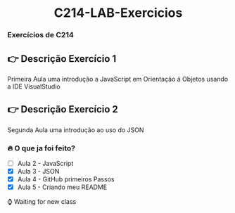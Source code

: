 <h1 align = "center"> C214-LAB-Exercicios </h1>

### Exercícios de C214
## :point_right: Descrição Exercício 1
<p>Primeira Aula uma introdução a JavaScript em Orientação á Objetos usando a IDE VisualStudio</p>

## :point_right: Descrição Exercício 2
<p>Segunda Aula uma introdução ao uso do JSON </p>


### :fire: O que ja foi feito? 
- [ ] Aula 2 - JavaScript 
- [X] Aula 3 - JSON
- [X] Aula 4 - GitHub primeiros Passos
- [X] Aula 5 - Criando meu README

:watch: Waiting for new class

